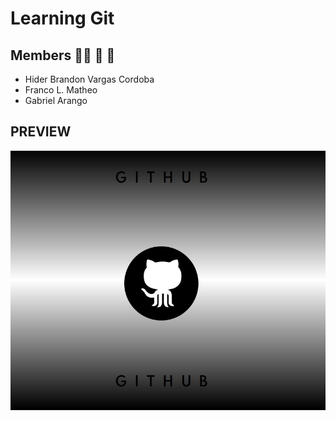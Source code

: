 # Learning Git
## Members 🧑‍🦱 🤺 🤾
* Hider Brandon Vargas Cordoba
* Franco L. Matheo
* Gabriel Arango

## PREVIEW
![preview](imgs/preview.jpeg)

